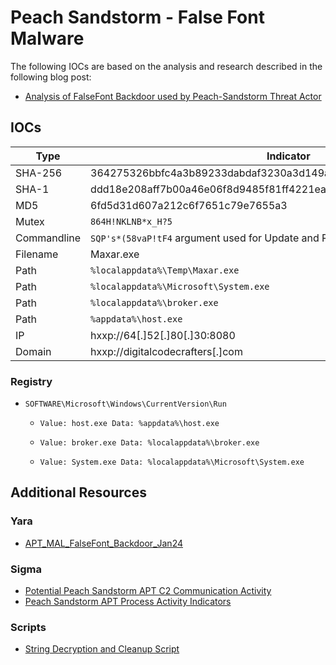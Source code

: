 # Peach Sandstorm - False Font Malware

The following IOCs are based on the analysis and research described in the following blog post:

- [Analysis of FalseFont Backdoor used by Peach-Sandstorm Threat Actor](https://www.nextron-systems.com/2024/01/29/analysis-of-falsefont-backdoor-used-by-peach-sandstorm-threat-actor/)

## IOCs
| Type | Indicator |
| ---- | ---- |
| SHA-256 | 364275326bbfc4a3b89233dabdaf3230a3d149ab774678342a40644ad9f8d614 |
| SHA-1 | ddd18e208aff7b00a46e06f8d9485f81ff4221ea |
| MD5 | 6fd5d31d607a212c6f7651c79e7655a3 |
| Mutex | `864H!NKLNB*x_H?5` |
| Commandline | `SQP's*(58vaP!tF4` argument used for Update and Restart |
| Filename | Maxar.exe |
| Path | `%localappdata%\Temp\Maxar.exe` |
| Path | `%localappdata%\Microsoft\System.exe` |
| Path | `%localappdata%\broker.exe` |
| Path | `%appdata%\host.exe` |
| IP | hxxp://64[.]52[.]80[.]30:8080 |
| Domain | hxxp://digitalcodecrafters[.]com |

### Registry 

- `SOFTWARE\Microsoft\Windows\CurrentVersion\Run`

    - `Value: host.exe Data: %appdata%\host.exe`

    - `Value: broker.exe Data: %localappdata%\broker.exe`

    - `Value: System.exe Data: %localappdata%\Microsoft\System.exe`

## Additional Resources

### Yara

- [APT_MAL_FalseFont_Backdoor_Jan24](https://github.com/Neo23x0/signature-base/blob/master/yara/apt_peach_sandstorm.yar)

### Sigma

- [Potential Peach Sandstorm APT C2 Communication Activity](https://github.com/SigmaHQ/sigma/blob/master/rules-emerging-threats/2023/TA/Peach-Sandstorm/proxy_apt_peach_sandstorm_falsefont_backdoor_c2_coms.yml)
- [Peach Sandstorm APT Process Activity Indicators](https://github.com/SigmaHQ/sigma/blob/master/rules-emerging-threats/2023/TA/Peach-Sandstorm/proc_creation_win_apt_peach_sandstorm_indicators.yml)

### Scripts

- [String Decryption and Cleanup Script](./scripts/falsefont-cleaner.py)
